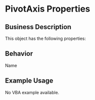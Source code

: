 # PivotAxis Properties

## Business Description
This object has the following properties:

## Behavior
Name

## Example Usage
No VBA example available.